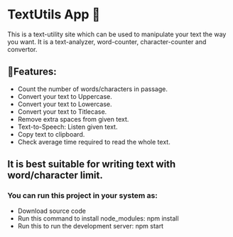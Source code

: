 # TextUtils App 💬
This is a text-utility site which can be used to manipulate your text the way you want. It is a text-analyzer, word-counter, character-counter and convertor.

## 🌟Features:
- Count the number of words/characters in passage.
- Convert your text to Uppercase.
- Convert your text to Lowercase.
- Convert your text to Titlecase.
- Remove extra spaces from given text.
- Text-to-Speech: Listen given text.
- Copy text to clipboard.
- Check average time required to read the whole text.

## It is best suitable for writing text with word/character limit.

### You can run this project in your system as:
- Download source code
- Run this command to install node_modules: npm install
- Run this to run the development server: npm start
